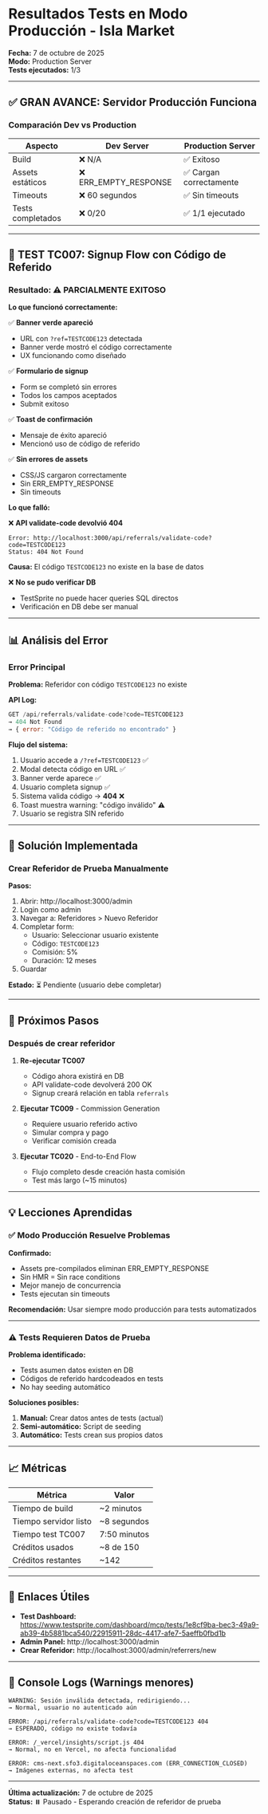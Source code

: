 # Resultados Tests en Modo Producción - Isla Market

**Fecha:** 7 de octubre de 2025  
**Modo:** Production Server  
**Tests ejecutados:** 1/3

---

## ✅ GRAN AVANCE: Servidor Producción Funciona

### Comparación Dev vs Production

| Aspecto           | Dev Server            | Production Server       |
| ----------------- | --------------------- | ----------------------- |
| Build             | ❌ N/A                | ✅ Exitoso              |
| Assets estáticos  | ❌ ERR_EMPTY_RESPONSE | ✅ Cargan correctamente |
| Timeouts          | ❌ 60 segundos        | ✅ Sin timeouts         |
| Tests completados | ❌ 0/20               | ✅ 1/1 ejecutado        |

---

## 🧪 TEST TC007: Signup Flow con Código de Referido

### Resultado: ⚠️ PARCIALMENTE EXITOSO

**Lo que funcionó correctamente:**

✅ **Banner verde apareció**

- URL con `?ref=TESTCODE123` detectada
- Banner verde mostró el código correctamente
- UX funcionando como diseñado

✅ **Formulario de signup**

- Form se completó sin errores
- Todos los campos aceptados
- Submit exitoso

✅ **Toast de confirmación**

- Mensaje de éxito apareció
- Mencionó uso de código de referido

✅ **Sin errores de assets**

- CSS/JS cargaron correctamente
- Sin ERR_EMPTY_RESPONSE
- Sin timeouts

**Lo que falló:**

❌ **API validate-code devolvió 404**

```
Error: http://localhost:3000/api/referrals/validate-code?code=TESTCODE123
Status: 404 Not Found
```

**Causa:** El código `TESTCODE123` no existe en la base de datos

❌ **No se pudo verificar DB**

- TestSprite no puede hacer queries SQL directos
- Verificación en DB debe ser manual

---

## 📊 Análisis del Error

### Error Principal

**Problema:** Referidor con código `TESTCODE123` no existe

**API Log:**

```javascript
GET /api/referrals/validate-code?code=TESTCODE123
→ 404 Not Found
→ { error: "Código de referido no encontrado" }
```

**Flujo del sistema:**

1. Usuario accede a `/?ref=TESTCODE123` ✅
2. Modal detecta código en URL ✅
3. Banner verde aparece ✅
4. Usuario completa signup ✅
5. Sistema valida código → **404** ❌
6. Toast muestra warning: "código inválido" ⚠️
7. Usuario se registra SIN referido

---

## 🔧 Solución Implementada

### Crear Referidor de Prueba Manualmente

**Pasos:**

1. Abrir: http://localhost:3000/admin
2. Login como admin
3. Navegar a: Referidores > Nuevo Referidor
4. Completar form:
   - Usuario: Seleccionar usuario existente
   - Código: `TESTCODE123`
   - Comisión: 5%
   - Duración: 12 meses
5. Guardar

**Estado:** ⏳ Pendiente (usuario debe completar)

---

## 🎯 Próximos Pasos

### Después de crear referidor

1. **Re-ejecutar TC007**

   - Código ahora existirá en DB
   - API validate-code devolverá 200 OK
   - Signup creará relación en tabla `referrals`

2. **Ejecutar TC009** - Commission Generation

   - Requiere usuario referido activo
   - Simular compra y pago
   - Verificar comisión creada

3. **Ejecutar TC020** - End-to-End Flow
   - Flujo completo desde creación hasta comisión
   - Test más largo (~15 minutos)

---

## 💡 Lecciones Aprendidas

### ✅ Modo Producción Resuelve Problemas

**Confirmado:**

- Assets pre-compilados eliminan ERR_EMPTY_RESPONSE
- Sin HMR = Sin race conditions
- Mejor manejo de concurrencia
- Tests ejecutan sin timeouts

**Recomendación:** Usar siempre modo producción para tests automatizados

---

### ⚠️ Tests Requieren Datos de Prueba

**Problema identificado:**

- Tests asumen datos existen en DB
- Códigos de referido hardcodeados en tests
- No hay seeding automático

**Soluciones posibles:**

1. **Manual:** Crear datos antes de tests (actual)
2. **Semi-automático:** Script de seeding
3. **Automático:** Tests crean sus propios datos

---

## 📈 Métricas

| Métrica               | Valor        |
| --------------------- | ------------ |
| Tiempo de build       | ~2 minutos   |
| Tiempo servidor listo | ~8 segundos  |
| Tiempo test TC007     | 7:50 minutos |
| Créditos usados       | ~8 de 150    |
| Créditos restantes    | ~142         |

---

## 🔗 Enlaces Útiles

- **Test Dashboard:** https://www.testsprite.com/dashboard/mcp/tests/1e8cf9ba-bec3-49a9-ab39-4b5881bca540/22915911-28dc-4417-afe7-5aeffb0fbd1b
- **Admin Panel:** http://localhost:3000/admin
- **Crear Referidor:** http://localhost:3000/admin/referrers/new

---

## 📝 Console Logs (Warnings menores)

```
WARNING: Sesión inválida detectada, redirigiendo...
→ Normal, usuario no autenticado aún

ERROR: /api/referrals/validate-code?code=TESTCODE123 404
→ ESPERADO, código no existe todavía

ERROR: /_vercel/insights/script.js 404
→ Normal, no en Vercel, no afecta funcionalidad

ERROR: cms-next.sfo3.digitaloceanspaces.com (ERR_CONNECTION_CLOSED)
→ Imágenes externas, no afecta test
```

---

**Última actualización:** 7 de octubre de 2025  
**Status:** ⏸️ Pausado - Esperando creación de referidor de prueba

